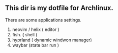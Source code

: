 ## This dir is my dotfile for Archlinux.
There are some applications settings.
1. neovim / helix ( editor )
2. fish. ( shell )
3. hyprland ( dynamic windwon manager)
4. waybar (state bar run )
